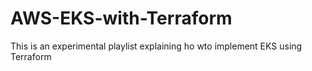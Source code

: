 # AWS-EKS-with-Terraform
This is an experimental playlist explaining ho wto implement EKS using Terraform
